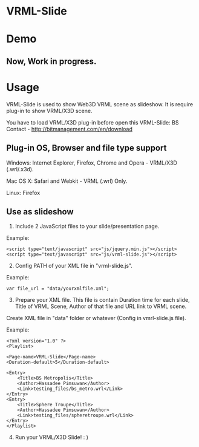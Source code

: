 VRML-Slide
=============================

Demo
=============================

Now, Work in progress.
---------

Usage
=============================

VRML-Slide is used to show Web3D VRML scene as slideshow. It is require plug-in to show VRML/X3D scene.

You have to load VRML/X3D plug-in before open this VRML-Slide: BS Contact - http://bitmanagement.com/en/download

Plug-in OS, Browser and file type support
---------

Windows: Internet Explorer, Firefox, Chrome and Opera - VRML/X3D (.wrl/.x3d).

Mac OS X: Safari and Webkit - VRML (.wrl) Only.

Linux: Firefox

Use as slideshow
---------
1. Include 2 JavaScript files to your slide/presentation page.

Example:

	<script type="text/javascript" src="js/jquery.min.js"></script>
	<script type="text/javascript" src="js/vrml-slide.js"></script>

2. Config PATH of your XML file in "vrml-slide.js".

Example:

	var file_url = "data/yourxmlfile.xml";

3. Prepare your XML file. This file is contain Duration time for each slide, Title of VRML Scene, Author of that file and URL link to VRML scene.

Create XML file in "data" folder or whatever (Config in vmrl-slide.js file).

Example:

	<?xml version="1.0" ?>
	<Playlist>
	
	<Page-name>VRML-Slide</Page-name>
	<Duration-default>5</Duration-default>

	<Entry>
		<Title>BS Metropolis</Title>
		<Author>Hassadee Pimsuwan</Author>
		<Link>testing_files/bs_metro.wrl</Link>
	</Entry>
	<Entry>
		<Title>Sphere Troupe</Title>
		<Author>Hassadee Pimsuwan</Author>
		<Link>testing_files/spheretroupe.wrl</Link>
	</Entry>
	</Playlist>

4. Run your VRML/X3D Slide! : )
